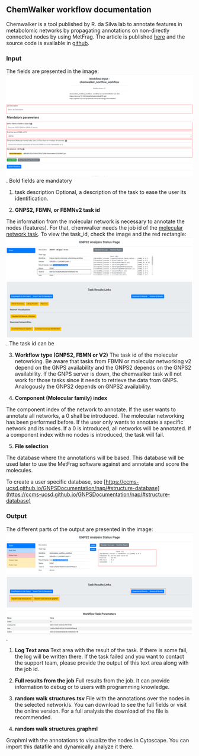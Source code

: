 ## ChemWalker workflow documentation

Chemwalker is a tool published by R. da Silva lab to annotate features in metabolomic networks by propagating annotations on non-directly connected nodes by using MetFrag. The article is published [here](https://academic.oup.com/bioinformatics/article/39/3/btad078/7067745) and the source code is available in [github](https://github.com/computational-chemical-biology). 

### Input

The fields are presented in the image:
![chemwalker input fields image](./img/workflows/chemwalker/chemwalker_input.png). Bold fields are mandatory

1. task description
Optional, a description of the task to ease the user its identification. 

2. **GNPS2, FBMN, or FBMNv2 task id**

The information from the molecular network is necessary to annotate the nodes (features). For that, chemwalker needs the job id of the [molecular network task](https://gnps2.org/workflowinput?workflowname=feature_based_molecular_networking_workflow). To view the task_id, check the image and the red rectangle: 
![task id location image](./img/workflows/task_id.png). 
The task id can be

3. **Workflow type (GNPS2, FBMN or V2)**
The task id of the molecular netowrking. Be aware that tasks from FBMN or molecular networking v2 depend on the GNPS availability and the GNPS2 depends on the GNPS2 availability. If the GNPS server is down, the chemwalker task will not work for those tasks since it needs to retrieve the data from GNPS. Analogously the GNPS2 depends on GNPS2 availability. 

4. **Component (Molecular family) index** 

The component index of the network to annotate. If the user wants to annotate all networks, a 0 shall be introduced. 
The molecular networking has been performed before. If the user only wants to annotate a specific network and its nodes. If a 0 is introduced, all networks will be annotated. If a component index with no nodes is introduced, the task will fail. 

5. **File selection** 

The database where the annotations will be based. This database will be used later to use the MetFrag software against and annotate and score the molecules. 

To create a user specific database, see [https://ccms-ucsd.github.io/GNPSDocumentation/nap/#structure-database](https://ccms-ucsd.github.io/GNPSDocumentation/nap/#structure-database)


### Output

The different parts of the output are presented in the image:
![chemwalker input fields image](./img/workflows/chemwalker/chemwalker_output.png). 

1. **Log Text area**
Text area with the result of the task. If there is some fail, the log will be written there. If the task failed and you want to contact the support team, please provide the output of this text area along with the job id. 

2. **Full results from the job**
Full results from the job. It can provide information to debug or to users with programming knowledge. 

3. **random walk structures.tsv**
File with the annotations over the nodes in the selected network/s. You can download to see the full fields or visit the online version. For a full analysis the download of the file is recommended.

4. **random walk structures.graphml**

Graphml with the annotations to visualize the nodes in Cytoscape. You can import this datafile and dynamically analyze it there.